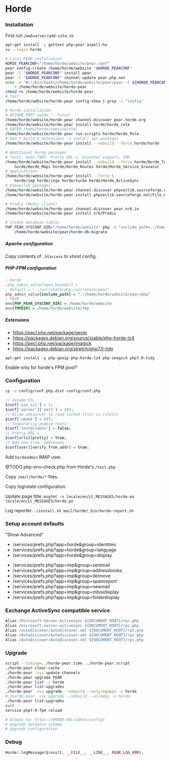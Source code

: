 # Horde

### Installation

First run `/webserver/add-site.sh`

```bash
apt-get install -y gettext php-pear aspell-hu
su --login horde

# Local PEAR installation
HORDE_PEARCONF="/home/horde/website/pear.conf"
pear config-create /home/horde/website "$HORDE_PEARCONF"
pear -C "$HORDE_PEARCONF" install pear
pear -C "$HORDE_PEARCONF" channel-update pear.php.net
echo -e "#\!/bin/bash\n/home/horde/website/pear/pear -C ${HORDE_PEARCONF%.conf}-system.conf -c ${HORDE_PEARCONF} \"\$@\"" \
    > /home/horde/website/horde-pear
chmod +x /home/horde/website/horde-pear
# Test
/home/horde/website/horde-pear config-show | grep -i "config"

# Horde installation
# @FIXME PHP7 needs "--force"
/home/horde/website/horde-pear channel-discover pear.horde.org
/home/horde/website/horde-pear install horde/horde_role
# ENTER /home/horde/website/html
/home/horde/website/horde-pear run-scripts horde/Horde_Role
# Don't build C extensions -> install apt packages
/home/horde/website/horde-pear install --nobuild --force horde/horde

# Additional Horde packages
# Tests, Open TNEF, Pretty URL-s, Gravatar support, IMP
/home/horde/website/horde-pear install --nobuild --force horde/Horde_Test \
    horde/Horde_Mapi horde/Horde_Routes horde/Horde_Service_Gravatar
# Applications
/home/horde/website/horde-pear install --force \
    horde/imp horde/ingo horde/turba horde/Horde_ActiveSync
# phpseclib packages
/home/horde/website/horde-pear channel-discover phpseclib.sourceforge.net
/home/horde/website/horde-pear install phpseclib.sourceforge.net/File_ASN1

# Predis (Redis client)
/home/horde/website/horde-pear channel-discover pear.nrk.io
/home/horde/website/horde-pear install nrk/Predis

# Create database tables
PHP_PEAR_SYSCONF_DIR="/home/horde/website" php -d "include_path=.:/home/horde/website/pear/php" \
    /home/horde/website/pear/horde-db-migrate
```

##### Apache configuration

Copy contents of `.htaccess` to vhost config.

##### PHP-FPM configuration

```ini
; Horde
;php_admin_value[open_basedir] =
; default = ".:/usr/share/php:/usr/share/pear"
php_admin_value[include_path] = ".:/home/horde/website/pear/php"
; PEAR
env[PHP_PEAR_SYSCONF_DIR] = /home/horde/website
env[TMPDIR] = /home/horde/website/tmp
```

##### Extensions

- https://pecl.php.net/package/geoip
- https://packages.debian.org/source/stable/php-horde-lz4
- https://pecl.php.net/package/imagick
- https://packages.debian.org/stretch/php7.0-tidy

`apt-get install -y php-geoip php-horde-lz4 php-imagick php7.0-tidy`

Enable only for horde's FPM pool?

### Configuration

```bash
cp -v config/conf.php.dist config/conf.php
```

```php
// Assume SSL
$conf['use_ssl'] = 1;
$conf['server']['port'] = 443;
// Allow webserver to read cached files in /static
$conf['umask'] = 037;
// Temporarily enable tests
$conf['testdisable'] = false;
// Pretty URL-s
$conf[urls][pretty] = true;
// Add new From: addresses
$conf[user][verify_from_addr] = true;
```

Add `hordeadmin` IMAP user.

@TODO php-env-check.php from Horde's `/test.php`

Copy `/mail/horde/*` files.

Copy logrotate configuration.

Update page title: `msgfmt -o locale/en/LC_MESSAGES/horde.mo locale/en/LC_MESSAGES/horde.po`

Log reporter: `./install.sh mail/horde/_bin/horde-report.sh`

### Setup account defaults

"Show Advanced"

* /services/prefs.php?app=horde&group=identities
* /services/prefs.php?app=horde&group=language
* /services/prefs.php?app=horde&group=display

- /services/prefs.php?app=imp&group=sentmail
- /services/prefs.php?app=imp&group=addressbooks
- /services/prefs.php?app=imp&group=delmove
- /services/prefs.php?app=imp&group=spamreport
- /services/prefs.php?app=imp&group=newmail
- /services/prefs.php?app=imp&group=mboxdisplay
- /services/prefs.php?app=imp&group=folderdisplay

### Exchange ActiveSync compatible service

```apache
Alias /Microsoft-Server-ActiveSync ${DOCUMENT_ROOT}/rpc.php
Alias /microsoft-server-activesync ${DOCUMENT_ROOT}/rpc.php
Alias /autodiscover/autodiscover.xml ${DOCUMENT_ROOT}/rpc.php
Alias /Autodiscover/Autodiscover.xml ${DOCUMENT_ROOT}/rpc.php
Alias /AutoDiscover/AutoDiscover.xml ${DOCUMENT_ROOT}/rpc.php
```

### Upgrade

```bash
script --timing=../horde-pear.time ../horde-pear.script
./horde-pear clear-cache
./horde-pear -vvv update-channels
./horde-pear upgrade PEAR
./horde-pear list -c horde
./horde-pear list-upgrades
./horde-pear -vvv upgrade --nobuild --onlyreqdeps -c horde
#./horde-pear -vvv upgrade --nobuild --alldeps -c horde
./horde-pear list-upgrades
exit
service php7.0-fpm reload

# Browse to: https://HORDE-URL/admin/config/
# Upgrade database schema
# Upgrade configuration
```

### Debug

```php
Horde::logMessage($result, __FILE__, __LINE__, PEAR_LOG_ERR);
```
